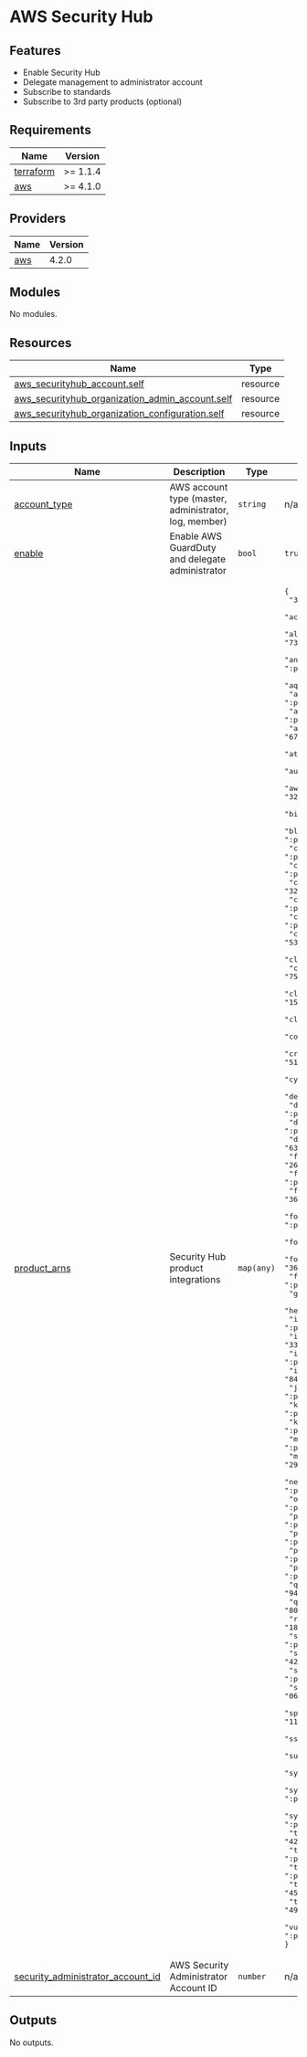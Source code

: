 # AWS Security Hub

## Features

- Enable Security Hub
- Delegate management to administrator account
- Subscribe to standards
- Subscribe to 3rd party products (optional)

<!-- BEGINNING OF PRE-COMMIT-TERRAFORM DOCS HOOK -->
## Requirements

| Name | Version |
|------|---------|
| <a name="requirement_terraform"></a> [terraform](#requirement\_terraform) | >= 1.1.4 |
| <a name="requirement_aws"></a> [aws](#requirement\_aws) | >= 4.1.0 |

## Providers

| Name | Version |
|------|---------|
| <a name="provider_aws"></a> [aws](#provider\_aws) | 4.2.0 |

## Modules

No modules.

## Resources

| Name | Type |
|------|------|
| [aws_securityhub_account.self](https://registry.terraform.io/providers/hashicorp/aws/latest/docs/resources/securityhub_account) | resource |
| [aws_securityhub_organization_admin_account.self](https://registry.terraform.io/providers/hashicorp/aws/latest/docs/resources/securityhub_organization_admin_account) | resource |
| [aws_securityhub_organization_configuration.self](https://registry.terraform.io/providers/hashicorp/aws/latest/docs/resources/securityhub_organization_configuration) | resource |

## Inputs

| Name | Description | Type | Default | Required |
|------|-------------|------|---------|:--------:|
| <a name="input_account_type"></a> [account\_type](#input\_account\_type) | AWS account type (master, administrator, log, member) | `string` | n/a | yes |
| <a name="input_enable"></a> [enable](#input\_enable) | Enable AWS GuardDuty and delegate administrator | `bool` | `true` | no |
| <a name="input_product_arns"></a> [product\_arns](#input\_product\_arns) | Security Hub product integrations | `map(any)` | <pre>{<br>  "3coresec": ":product/3coresec/3coresec",<br>  "access-analyzer": ":product/aws/access-analyzer",<br>  "althreatmanagement": "733251395267:product/alertlogic/althreatmanagement",<br>  "antivirus-for-amazon-s3": ":product/cloud-storage-security/antivirus-for-amazon-s3",<br>  "aquasecurity": ":product/aquasecurity/aquasecurity",<br>  "archer": ":product/rsa/archer",<br>  "arcsight": ":product/micro-focus/arcsight",<br>  "armoranywhere": "679703615338:product/armordefense/armoranywhere",<br>  "attackiq-platform": ":product/attackiq/attackiq-platform",<br>  "audit-manager": ":product/aws/audit-manager",<br>  "aws-infection-monkey": "324264561773:product/guardicore/aws-infection-monkey",<br>  "bigid-enterprise": ":product/bigid/bigid-enterprise",<br>  "blue-hexagon-for-aws": ":product/blue-hexagon/blue-hexagon-for-aws",<br>  "c2vs": ":product/capitis/c2vs",<br>  "caveonix-cloud": ":product/caveonix/caveonix-cloud",<br>  "centra": "324264561773:product/guardicore/centra",<br>  "chatbot": ":product/aws/chatbot",<br>  "cloud-custodian": ":product/cloud-custodian/cloud-custodian",<br>  "cloud-native-security": "530014582677:product/rackspace/cloud-native-security",<br>  "cloud-siem": ":product/logz-io/cloud-siem",<br>  "cloudguard-iaas": "758245563457:product/checkpoint/cloudguard-iaas",<br>  "cloudsecurityguardian": "151784055945:product/barracuda/cloudsecurityguardian",<br>  "cloudtamerio": ":product/cloudtamerio/cloudtamerio",<br>  "cognito-detect": "978576646331:product/vectra-ai/cognito-detect",<br>  "crowdstrike-falcon": "517716713836:product/crowdstrike/crowdstrike-falcon",<br>  "cyberark-pta": "749430749651:product/cyberark/cyberark-pta",<br>  "demisto": ":product/paloaltonetworks/demisto",<br>  "detective": ":product/amazon/detective",<br>  "disruptops": ":product/disruptops-inc/disruptops",<br>  "dome9-arc": "634729597623:product/checkpoint/dome9-arc",<br>  "fireeye-helix": "264756907367:product/fireeye/fireeye-helix",<br>  "firewall-manager": ":product/aws/firewall-manager",<br>  "forcepoint-casb": "365761988620:product/forcepoint/forcepoint-casb",<br>  "forcepoint-cloud-security-gateway": ":product/forcepoint/forcepoint-cloud-security-gateway",<br>  "forcepoint-dlp": "365761988620:product/forcepoint/forcepoint-dlp",<br>  "forcepoint-ngfw": "365761988620:product/forcepoint/forcepoint-ngfw",<br>  "fugue": ":product/fugue/fugue",<br>  "guardduty": ":product/aws/guardduty",<br>  "health": ":product/aws/health",<br>  "insight-connect": ":product/rapid7/insight-connect",<br>  "insightvm": "336818582268:product/rapid7/insightvm",<br>  "inspector": ":product/aws/inspector",<br>  "itsm": "842447150064:product/servicenow/itsm",<br>  "jira-service-management": ":product/atlassian/jira-service-management",<br>  "kube-bench": ":product/aqua-security/kube-bench",<br>  "kubernetes-security": ":product/stackrox/kubernetes-security",<br>  "macie": ":product/aws/macie",<br>  "mcafee-mvision-cloud-aws": "297986523463:product/mcafee-skyhigh/mcafee-mvision-cloud-aws",<br>  "netscout-cyber-investigator": ":product/netscout/netscout-cyber-investigator",<br>  "opsgenie": ":product/atlassian/opsgenie",<br>  "pagerduty": ":product/pagerduty/pagerduty",<br>  "paloalto-networks-vmseries": ":product/paloaltonetworks/paloalto-networks-vmseries",<br>  "phantom": ":product/splunk/phantom",<br>  "prowler": ":product/prowler/prowler",<br>  "qradar-siem": "949680696695:product/ibm/qradar-siem",<br>  "qualys-vm": "805950163170:product/qualys/qualys-vm",<br>  "redlock": "188619942792:product/paloaltonetworks/redlock",<br>  "secureclouddb": ":product/secureclouddb/secureclouddb",<br>  "slack": "429538831549:product/slack/slack",<br>  "sonrai-dig": ":product/sonrai-security/sonrai-dig",<br>  "sophos-server-protection": "062897671886:product/sophos/sophos-server-protection",<br>  "splunk-enterprise": "112543817624:product/splunk/splunk-enterprise",<br>  "ssm-patch-manager": ":product/aws/ssm-patch-manager",<br>  "sumologic-mda": "956882708938:product/sumologicinc/sumologic-mda",<br>  "symantec-cwp": "754237914691:product/symantec-corp/symantec-cwp",<br>  "sysdig-secure-for-cloud": ":product/sysdig/sysdig-secure-for-cloud",<br>  "systems-manager-opscenter-and-explorer": ":product/aws/systems-manager-opscenter-and-explorer",<br>  "tenable-io": "422820575223:product/tenable/tenable-io",<br>  "threatmodeler": ":product/threatmodeler-software/threatmodeler",<br>  "trusted-advisor": ":product/aws/trusted-advisor",<br>  "turbot": "453761072151:product/turbot/turbot",<br>  "twistlock-enterprise": "496947949261:product/twistlock/twistlock-enterprise",<br>  "vulnerability-intelligence": ":product/hackerone/vulnerability-intelligence"<br>}</pre> | no |
| <a name="input_security_administrator_account_id"></a> [security\_administrator\_account\_id](#input\_security\_administrator\_account\_id) | AWS Security Administrator Account ID | `number` | n/a | yes |

## Outputs

No outputs.
<!-- END OF PRE-COMMIT-TERRAFORM DOCS HOOK -->
